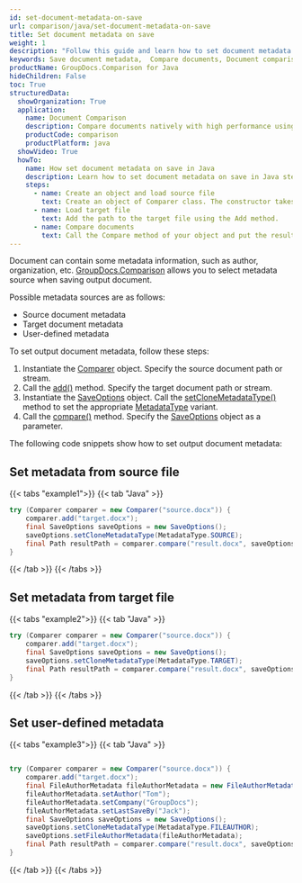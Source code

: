 ```yaml
---
id: set-document-metadata-on-save
url: comparison/java/set-document-metadata-on-save
title: Set document metadata on save
weight: 1
description: "Follow this guide and learn how to set document metadata when saving output document after files comparison within your Java applications."
keywords: Save document metadata,  Compare documents, Document comparison, File diff
productName: GroupDocs.Comparison for Java
hideChildren: False
toc: True
structuredData:
  showOrganization: True
  application:
    name: Document Comparison
    description: Compare documents natively with high performance using Java language and GroupDocs.Comparison for Java
    productCode: comparison
    productPlatform: java
  showVideo: True
  howTo:
    name: How set document metadata on save in Java
    description: Learn how to set document metadata on save in Java step by step
    steps:
      - name: Create an object and load source file
        text: Create an object of Comparer class. The constructor takes the source file path parameter. You may specify absolute or relative file path as per your requirements.
      - name: Load target file
        text: Add the path to the target file using the Add method.
      - name: Compare documents
        text: Call the Compare method of your object and put the resulting file path parameter and the SaveOtions object with the required metadata parameter initialised by MetadataType enum.
---
```


Document can contain some metadata information, such as author, organization, etc. [GroupDocs.Comparison](https://products.groupdocs.com/comparison/java) allows you to select metadata source when saving output document.  

Possible metadata sources are as follows:

- Source document metadata
- Target document metadata
- User-defined metadata

To set output document metadata, follow these steps:

1.  Instantiate the [Comparer](https://reference.groupdocs.com/comparison/java/com.groupdocs.comparison/comparer) object. Specify the source document path or stream.
2.  Call the [add()](https://reference.groupdocs.com/comparison/java/com.groupdocs.comparison/comparer/#add-java.lang.String-) method. Specify the target document path or stream.
3.  Instantiate the [SaveOptions](https://reference.groupdocs.com/comparison/java/com.groupdocs.comparison.options.save/SaveOptions) object. Call the [setCloneMetadataType()](https://reference.groupdocs.com/comparison/java/com.groupdocs.comparison.options.save/saveoptions/#setCloneMetadataType-com.groupdocs.comparison.options.enums.MetadataType-) method to set the appropriate [MetadataType](https://reference.groupdocs.com/comparison/java/com.groupdocs.comparison.options.enums/metadatatype/) variant.
4.  Call the [compare()](https://reference.groupdocs.com/comparison/java/com.groupdocs.comparison/comparer/#compare-java.lang.String-) method. Specify the [SaveOptions](https://reference.groupdocs.com/comparison/java/com.groupdocs.comparison.options.save/saveoptions/) object as a parameter.

The following code snippets show how to set output document metadata:

## Set metadata from source file

{{< tabs "example1">}}
{{< tab "Java" >}}
```java
try (Comparer comparer = new Comparer("source.docx")) {
    comparer.add("target.docx");
    final SaveOptions saveOptions = new SaveOptions();
    saveOptions.setCloneMetadataType(MetadataType.SOURCE);
    final Path resultPath = comparer.compare("result.docx", saveOptions);
}
```
{{< /tab >}}
{{< /tabs >}}

## Set metadata from target file

{{< tabs "example2">}}
{{< tab "Java" >}}
```java
try (Comparer comparer = new Comparer("source.docx")) {
    comparer.add("target.docx");
    final SaveOptions saveOptions = new SaveOptions();
    saveOptions.setCloneMetadataType(MetadataType.TARGET);
    final Path resultPath = comparer.compare("result.docx", saveOptions);
}
```
{{< /tab >}}
{{< /tabs >}}

## Set user-defined metadata 

{{< tabs "example3">}}
{{< tab "Java" >}}
```java

try (Comparer comparer = new Comparer("source.docx")) {
    comparer.add("target.docx");
    final FileAuthorMetadata fileAuthorMetadata = new FileAuthorMetadata();
    fileAuthorMetadata.setAuthor("Tom");
    fileAuthorMetadata.setCompany("GroupDocs");
    fileAuthorMetadata.setLastSaveBy("Jack");
    final SaveOptions saveOptions = new SaveOptions();
    saveOptions.setCloneMetadataType(MetadataType.FILEAUTHOR);
    saveOptions.setFileAuthorMetadata(fileAuthorMetadata);
    final Path resultPath = comparer.compare("result.docx", saveOptions);
}
```
{{< /tab >}}
{{< /tabs >}}
